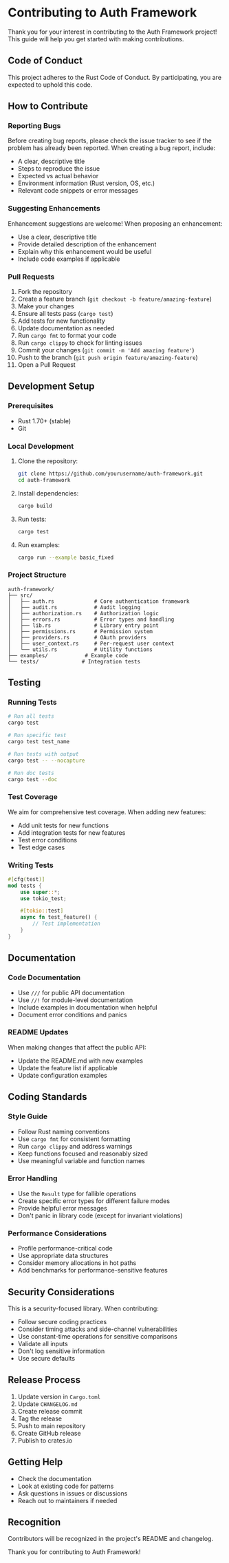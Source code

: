 # Contributing to Auth Framework

Thank you for your interest in contributing to the Auth Framework project! This guide will help you get started with making contributions.

## Code of Conduct

This project adheres to the Rust Code of Conduct. By participating, you are expected to uphold this code.

## How to Contribute

### Reporting Bugs

Before creating bug reports, please check the issue tracker to see if the problem has already been reported. When creating a bug report, include:

- A clear, descriptive title
- Steps to reproduce the issue
- Expected vs actual behavior
- Environment information (Rust version, OS, etc.)
- Relevant code snippets or error messages

### Suggesting Enhancements

Enhancement suggestions are welcome! When proposing an enhancement:

- Use a clear, descriptive title
- Provide detailed description of the enhancement
- Explain why this enhancement would be useful
- Include code examples if applicable

### Pull Requests

1. Fork the repository
2. Create a feature branch (`git checkout -b feature/amazing-feature`)
3. Make your changes
4. Ensure all tests pass (`cargo test`)
5. Add tests for new functionality
6. Update documentation as needed
7. Run `cargo fmt` to format your code
8. Run `cargo clippy` to check for linting issues
9. Commit your changes (`git commit -m 'Add amazing feature'`)
10. Push to the branch (`git push origin feature/amazing-feature`)
11. Open a Pull Request

## Development Setup

### Prerequisites

- Rust 1.70+ (stable)
- Git

### Local Development

1. Clone the repository:

   ```bash
   git clone https://github.com/yourusername/auth-framework.git
   cd auth-framework
   ```

2. Install dependencies:

   ```bash
   cargo build
   ```

3. Run tests:

   ```bash
   cargo test
   ```

4. Run examples:

   ```bash
   cargo run --example basic_fixed
   ```

### Project Structure

```text
auth-framework/
├── src/
│   ├── auth.rs             # Core authentication framework
│   ├── audit.rs            # Audit logging
│   ├── authorization.rs    # Authorization logic
│   ├── errors.rs           # Error types and handling
│   ├── lib.rs              # Library entry point
│   ├── permissions.rs      # Permission system
│   ├── providers.rs        # OAuth providers
│   ├── user_context.rs     # Per-request user context
│   └── utils.rs            # Utility functions
├── examples/            # Example code
└── tests/              # Integration tests
```

## Testing

### Running Tests

```bash
# Run all tests
cargo test

# Run specific test
cargo test test_name

# Run tests with output
cargo test -- --nocapture

# Run doc tests
cargo test --doc
```

### Test Coverage

We aim for comprehensive test coverage. When adding new features:

- Add unit tests for new functions
- Add integration tests for new features
- Test error conditions
- Test edge cases

### Writing Tests

```rust
#[cfg(test)]
mod tests {
    use super::*;
    use tokio_test;

    #[tokio::test]
    async fn test_feature() {
        // Test implementation
    }
}
```

## Documentation

### Code Documentation

- Use `///` for public API documentation
- Use `//!` for module-level documentation
- Include examples in documentation when helpful
- Document error conditions and panics

### README Updates

When making changes that affect the public API:

- Update the README.md with new examples
- Update the feature list if applicable
- Update configuration examples

## Coding Standards

### Style Guide

- Follow Rust naming conventions
- Use `cargo fmt` for consistent formatting
- Run `cargo clippy` and address warnings
- Keep functions focused and reasonably sized
- Use meaningful variable and function names

### Error Handling

- Use the `Result` type for fallible operations
- Create specific error types for different failure modes
- Provide helpful error messages
- Don't panic in library code (except for invariant violations)

### Performance Considerations

- Profile performance-critical code
- Use appropriate data structures
- Consider memory allocations in hot paths
- Add benchmarks for performance-sensitive features

## Security Considerations

This is a security-focused library. When contributing:

- Follow secure coding practices
- Consider timing attacks and side-channel vulnerabilities
- Use constant-time operations for sensitive comparisons
- Validate all inputs
- Don't log sensitive information
- Use secure defaults

## Release Process

1. Update version in `Cargo.toml`
2. Update `CHANGELOG.md`
3. Create release commit
4. Tag the release
5. Push to main repository
6. Create GitHub release
7. Publish to crates.io

## Getting Help

- Check the documentation
- Look at existing code for patterns
- Ask questions in issues or discussions
- Reach out to maintainers if needed

## Recognition

Contributors will be recognized in the project's README and changelog.

Thank you for contributing to Auth Framework!
